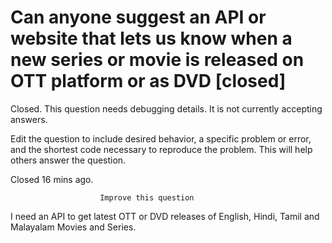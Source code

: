 
# Can anyone suggest an API or website that lets us know when a new series or movie is released on OTT platform or as DVD [closed]







Closed. This question needs debugging details. It is not currently accepting answers.
                        
                    










 Edit the question to include desired behavior, a specific problem or error, and the shortest code necessary to reproduce the problem. This will help others answer the question.


Closed 16 mins ago.







                        Improve this question
                    



I need an API to get latest OTT or DVD releases of English, Hindi, Tamil and Malayalam Movies and Series.

        